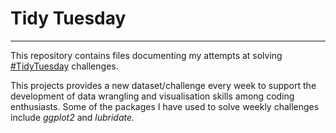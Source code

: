 # Tidy Tuesday

------------------------------------------------------------------------

This repository contains files documenting my attempts at solving [#TidyTuesday](https://github.com/rfordatascience/tidytuesday) challenges.

This projects provides a new dataset/challenge every week to support the development of data wrangling and visualisation skills among coding enthusiasts. Some of the packages I have used to solve weekly challenges include *ggplot2* and *lubridate.*
